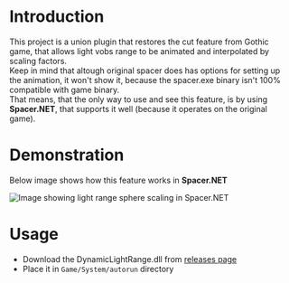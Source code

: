 # Introduction

This project is a union plugin that restores the cut feature from Gothic game, that allows light vobs range to be animated and interpolated by scaling factors.  
Keep in mind that altough original spacer does has options for setting up the animation, it won't show it, because the spacer.exe binary isn't 100% compatible with game binary.  
That means, that the only way to use and see this feature, is by using **Spacer.NET**, that supports it well (because it operates on the original game).

# Demonstration

Below image shows how this feature works in **Spacer.NET**

![Image showing light range sphere scaling in Spacer.NET](demo.gif)

# Usage

- Download the DynamicLightRange.dll from [releases page]()
- Place it in `Game/System/autorun` directory